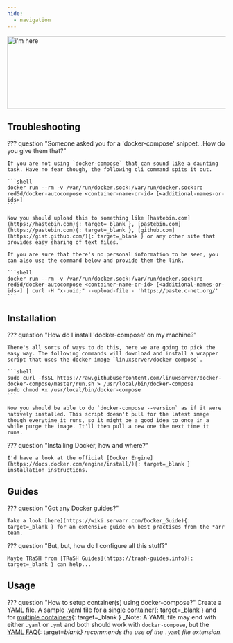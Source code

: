 ```yaml
---
hide:
  - navigation
---
```


<img src="/img/pullio-i-am-here.png" alt="i'm here" width="674" height="168">

## Troubleshooting

??? question "Someone asked you for a 'docker-compose' snippet...How do you give them that?"

    If you are not using `docker-compose` that can sound like a daunting task. Have no fear though, the following cli command spits it out.

    ```shell
    docker run --rm -v /var/run/docker.sock:/var/run/docker.sock:ro red5d/docker-autocompose <container-name-or-id> [<additional-names-or-ids>]
    ```

    Now you should upload this to something like [hastebin.com](https://hastebin.com){: target=_blank }, [pastebin.com](https://pastebin.com){: target=_blank }, [github.com](https://gist.github.com/){: target=_blank } or any other site that provides easy sharing of text files.

    If you are sure that there's no personal information to be seen, you can also use the command below and provide them the link.

    ```shell
    docker run --rm -v /var/run/docker.sock:/var/run/docker.sock:ro red5d/docker-autocompose <container-name-or-id> [<additional-names-or-ids>] | curl -H "x-uuid;" --upload-file - 'https://paste.c-net.org/'
    ```

## Installation

??? question "How do I install 'docker-compose' on my machine?"

    There's all sorts of ways to do this, here we are going to pick the easy way. The following commands will download and install a wrapper script that uses the docker image `linuxserver/docker-compose`.

    ```shell
    sudo curl -fsSL https://raw.githubusercontent.com/linuxserver/docker-docker-compose/master/run.sh > /usr/local/bin/docker-compose
    sudo chmod +x /usr/local/bin/docker-compose
    ```

    Now you should be able to do `docker-compose --version` as if it were natively installed. This script doesn't pull for the latest image though everytime it runs, so it might be a good idea to once in a while purge the image. It'll then pull a new one the next time it runs.

??? question "Installing Docker, how and where?"

    I'd have a look at the official [Docker Engine](https://docs.docker.com/engine/install/){: target=_blank } installation instructions.

## Guides

??? question "Got any Docker guides?"

    Take a look [here](https://wiki.servarr.com/Docker_Guide){: target=_blank } for an extensive guide on best practises from the *arr team.

??? question "But, but, how do I configure all this stuff?"

    Maybe TRaSH from [TRaSH Guides](https://trash-guides.info){: target=_blank } can help...

## Usage

??? question "How to setup container(s) using docker-compose?"
    Create a YAML file. A sample .yaml file for a [single container](https://docs.linuxserver.io/general/docker-compose#single-service-usage){: target=_blank } and for [multiple containers](https://docs.linuxserver.io/general/docker-compose#multiple-service-usage){: target=_blank }
    _Note: A YAML file may end with either ```.yaml``` or ```.yml``` and both should work with ```docker-compose```, but the [YAML FAQ](https://yaml.org/faq.html){: target=_blank} recommends the use of the ```.yaml``` file extension._
